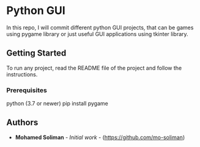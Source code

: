 # Python GUI

In this repo, I will commit different python GUI projects, that can be games using pygame library or just useful GUI applications using tkinter library.

## Getting Started

To run any project, read the README file of the project and follow the instructions.

### Prerequisites

python (3.7 or newer)
pip install pygame

## Authors

* **Mohamed Soliman** - *Initial work* - (https://github.com/mo-soliman)